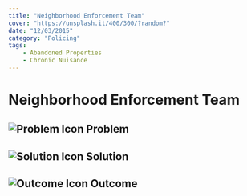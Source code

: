 ```yaml
---
title: "Neighborhood Enforcement Team"
cover: "https://unsplash.it/400/300/?random?"
date: "12/03/2015"
category: "Policing"
tags:
    - Abandoned Properties
    - Chronic Nuisance
---
```


# Neighborhood Enforcement Team

## ![Problem Icon](https://github.com/google/material-design-icons/raw/master/alert/1x_web/ic_error_outline_black_48dp.png "Problem") Problem

## ![Solution Icon](https://github.com/google/material-design-icons/raw/master/action/1x_web/ic_lightbulb_outline_black_48dp.png "Solution") Solution

## ![Outcome Icon](https://github.com/google/material-design-icons/raw/master/action/1x_web/ic_view_list_black_48dp.png "Outcome") Outcome
